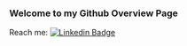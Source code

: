 ### Welcome to my Github Overview Page

Reach me: [![Linkedin Badge](https://img.shields.io/badge/-kakbar-blue?style=flat&logo=Linkedin&logoColor=white)](https://www.linkedin.com/in/beigi-payam/)

<!--
**Payameno/Payameno** is a ✨ _special_ ✨ repository because its `README.md` (this file) appears on your GitHub profile.

Here are some ideas to get you started:

- 🔭 I’m currently working on ...
- 🌱 I’m currently learning ...
- 👯 I’m looking to collaborate on ...
- 🤔 I’m looking for help with ...
- 💬 Ask me about ...
- 📫 How to reach me: ...
- 😄 Pronouns: ...
- ⚡ Fun fact: ...
-->
